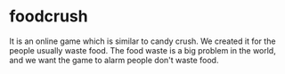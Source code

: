 # foodcrush
It is an online game which is similar to candy crush. We created it for the people usually 
waste food. The food waste is a big problem in the world, and we want the game to alarm 
people don't waste food.
